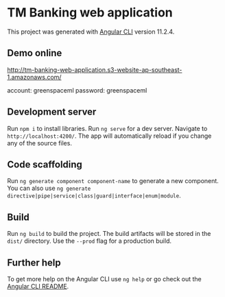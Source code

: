 # TM Banking web application

This project was generated with [Angular CLI](https://github.com/angular/angular-cli) version 11.2.4.

## Demo online

http://tm-banking-web-application.s3-website-ap-southeast-1.amazonaws.com/

account: greenspaceml
password: greenspaceml

## Development server

Run `npm i` to install libraries.
Run `ng serve` for a dev server. Navigate to `http://localhost:4200/`. The app will automatically reload if you change any of the source files.

## Code scaffolding

Run `ng generate component component-name` to generate a new component. You can also use `ng generate directive|pipe|service|class|guard|interface|enum|module`.

## Build

Run `ng build` to build the project. The build artifacts will be stored in the `dist/` directory. Use the `--prod` flag for a production build.

## Further help

To get more help on the Angular CLI use `ng help` or go check out the [Angular CLI README](https://github.com/angular/angular-cli/blob/master/README.md).
